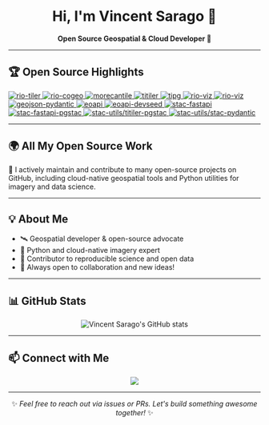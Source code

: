<!-- Profile README for vincentsarago -->
<p align="center">
  <h1 align="center">Hi, I'm Vincent Sarago 👋</h1>
  <p align="center"><b>Open Source Geospatial & Cloud Developer 🚀</b></p>
</p>

---

## 🏆 Open Source Highlights

<p>
  <a href="https://github.com/cogeotiff/rio-tiler">
    <img alt="rio-tiler" src="https://img.shields.io/github/stars/cogeotiff/rio-tiler?color=2ecc71&label=rio-tiler&logo=python" />
  </a>
  <a href="https://github.com/cogeotiff/rio-cogeo">
    <img alt="rio-cogeo" src="https://img.shields.io/github/stars/cogeotiff/rio-cogeo?color=2ecc71&label=rio-cogeo&logo=python" />
  </a>
  <a href="https://github.com/developmentseed/morecantile">
    <img alt="morecantile" src="https://img.shields.io/github/stars/developmentseed/morecantile?color=2ecc71&label=morecantile&logo=python" />
  </a>
  <a href="https://github.com/developmentseed/titiler">
    <img alt="titiler" src="https://img.shields.io/github/stars/developmentseed/titiler?color=2ecc71&label=TiTiler&logo=python" />
  </a>
  <a href="https://github.com/developmentseed/tipg">
    <img alt="tipg" src="https://img.shields.io/github/stars/developmentseed/tipg?color=1abc9c&label=TiPG&logo=python" />
  </a>
  <a href="https://github.com/developmentseed/rio-viz">
    <img alt="rio-viz" src="https://img.shields.io/github/stars/developmentseed/rio-viz?color=1abc9c&label=rio-viz&logo=python" />
  </a>
  <a href="https://github.com/developmentseed/rio-viz">
    <img alt="rio-viz" src="https://img.shields.io/github/stars/developmentseed/rio-viz?color=1abc9c&label=rio-viz&logo=python" />
  </a>
  <a href="https://github.com/developmentseed/geojson-pydantic">
    <img alt="geojson-pydantic" src="https://img.shields.io/github/stars/developmentseed/geojson-pydantic?color=1abc9c&label=geojson-pydantic&logo=python" />
  </a>
  <a href="https://github.com/developmentseed/eoapi">
    <img alt="eoapi" src="https://img.shields.io/github/stars/developmentseed/eoapi?color=1abc9c&label=eoAPI&logo=framework" />
  </a>
  <a href="https://github.com/developmentseed/eoapi-devseed">
    <img alt="eoapi-devseed" src="https://img.shields.io/github/stars/developmentseed/eoapi-devseed?color=1abc9c&label=eoapi-devseed&logo=framework" />
  </a>
  <a href="https://github.com/stac-utils/stac-fastapi">
    <img alt="stac-fastapi" src="https://img.shields.io/github/stars/stac-utils/stac-fastapi?color=1abc9c&label=stac-fastapi&logo=python" />
  </a>
  <a href="https://github.com/stac-utils/stac-fastapi-pgstac">
    <img alt="stac-fastapi-pgstac" src="https://img.shields.io/github/stars/stac-utils/stac-fastapi-pgstac?color=1abc9c&label=stac-fastapi-pgstac&logo=python" />
  </a>
  <a href="https://github.com/stac-utils/stac-utils/titiler-pgstac">
    <img alt="stac-utils/titiler-pgstac" src="https://img.shields.io/github/stars/stac-utils/titiler-pgstac?color=1abc9c&label=TiTiler-PgSTAC&logo=python" />
  </a>
  <a href="https://github.com/stac-utils/stac-utils/stac-pydantic">
    <img alt="stac-utils/stac-pydantic" src="https://img.shields.io/github/stars/stac-utils/stac-pydantic?color=1abc9c&label=stac-pydantic&logo=python" />
  </a>
  <!-- Add more as needed -->
</p>

---

## 🌍 All My Open Source Work

💼 I actively maintain and contribute to many open-source projects on GitHub, including cloud-native geospatial tools and Python utilities for imagery and data science.

---

## 💡 About Me

- 🛰️ Geospatial developer & open-source advocate
- 🐍 Python and cloud-native imagery expert
- 🌱 Contributor to reproducible science and open data
- 🌟 Always open to collaboration and new ideas!

---

## 📊 GitHub Stats

<p align="center">
  <img src="https://github-readme-stats.vercel.app/api?username=vincentsarago&show_icons=true&theme=radical" alt="Vincent Sarago's GitHub stats" />
</p>

---

## 📫 Connect with Me


<p align="center">
  <a href="https://www.linkedin.com/in/vincentsarago/"><img src="https://img.shields.io/badge/-LinkedIn-0077b5.svg?logo=linkedin&logoColor=white"></a>
</p>

---

<p align="center">✨ <i>Feel free to reach out via issues or PRs. Let's build something awesome together!</i> ✨</p>

<!--
_This README was generated with GitHub Copilot_
-->
